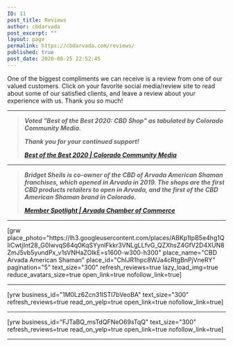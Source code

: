 ```yaml
---
ID: 11
post_title: Reviews
author: cbdarvada
post_excerpt: ""
layout: page
permalink: https://cbdarvada.com/reviews/
published: true
post_date: 2020-08-25 22:52:45
---
```

<!-- wp:paragraph -->
<p>One of the biggest compliments we can receive is a review from one of our valued customers. Click on your favorite social media/review site to read about some of our satisfied clients, and leave a review about your experience with us. Thank you so much!</p>
<!-- /wp:paragraph -->

<!-- wp:separator -->
<hr class="wp-block-separator"/>
<!-- /wp:separator -->

<!-- wp:quote -->
<blockquote class="wp-block-quote"><p><em><strong>Voted "Best of the Best 2020: CBD Shop" as tabulated by Colorado Community Media.</strong></em></p><p><em><strong>Thank you for your continued support!</strong></em></p><cite><a href="https://coloradocommunitymedia.com/stories/best-of-the-best-2020,313269"><strong>Best of the Best 2020 | Colorado Community Media</strong></a></cite></blockquote>
<!-- /wp:quote -->

<!-- wp:separator -->
<hr class="wp-block-separator"/>
<!-- /wp:separator -->

<!-- wp:quote -->
<blockquote class="wp-block-quote"><p><strong><em>Bridget Sheils is co-owner of the&nbsp;CBD of Arvada American Shaman franchises, which opened in Arvada in 2019. The shops are the first CBD products retailers to open in Arvada, and the first of the CBD American Shaman brand in Colorado.</em></strong></p><cite><a href="https://www.arvadachamber.org/member-spotlight-arvada-american-shaman/"><strong>Member Spotlight | Arvada Chamber of Commerce</strong></a></cite></blockquote>
<!-- /wp:quote -->

<!-- wp:separator {"className":"is-style-default"} -->
<hr class="wp-block-separator is-style-default"/>
<!-- /wp:separator -->

<!-- wp:paragraph -->
<p>[grw place_photo="https://lh3.googleusercontent.com/places/ABKp1IpB5e4hg1QIiCwtjInt28_G0IwvqS64q0KqSYynlFkkr3VNLgLLfvG_QZXhsZ4GfV2D4XUN8ZmJ5vb5yundPx_v1sVNHaZOIkE=s1600-w300-h300" place_name="CBD Arvada American Shaman" place_id="ChIJR1hpc8WJa4cRtgBnPjVneRY" pagination="5" text_size="300" refresh_reviews=true lazy_load_img=true reduce_avatars_size=true open_link=true nofollow_link=true]</p>
<!-- /wp:paragraph -->

<!-- wp:separator {"className":"is-style-default"} -->
<hr class="wp-block-separator is-style-default"/>
<!-- /wp:separator -->

<!-- wp:shortcode -->
[yrw business_id="1M0Lz6Zcn31lSTl7bVeoBA" text_size="300" refresh_reviews=true read_on_yelp=true open_link=true nofollow_link=true]
<!-- /wp:shortcode -->

<!-- wp:separator -->
<hr class="wp-block-separator"/>
<!-- /wp:separator -->

<!-- wp:shortcode -->
[yrw business_id="FJTaBQ_msTdQFNeO69sTqQ" text_size="300" refresh_reviews=true read_on_yelp=true open_link=true nofollow_link=true]
<!-- /wp:shortcode -->

<!-- wp:separator -->
<hr class="wp-block-separator"/>
<!-- /wp:separator -->
